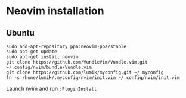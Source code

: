 # Neovim installation


## Ubuntu

```
sudo add-apt-repository ppa:neovim-ppa/stable
sudo apt-get update
sudo apt-get install neovim
git clone https://github.com/VundleVim/Vundle.vim.git ~/.config/nvim/bundle/Vundle.vim
git clone https://github.com/lumik/myconfig.git ~/.myconfig
ln -s /home/lumik/.myconfig/nvim/init.vim ~/.config/nvim/init.vim
```

Launch nvim and run `:PluginInstall`
